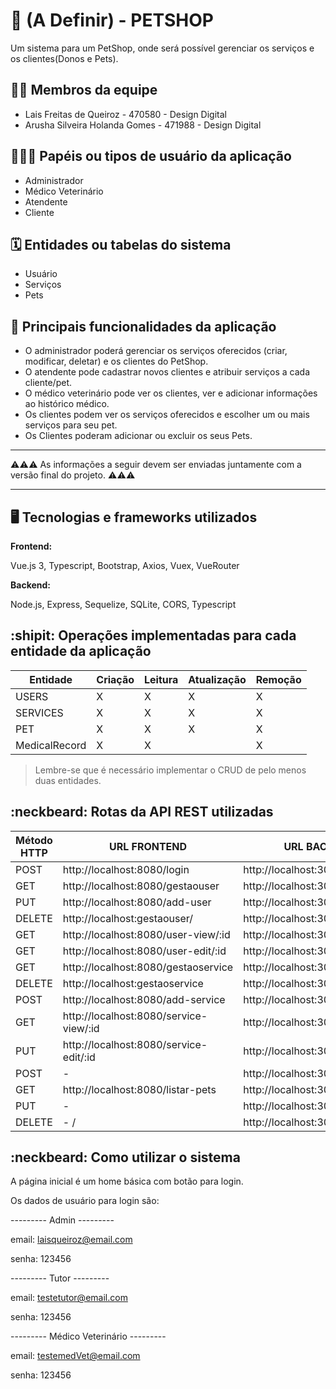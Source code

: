 # :checkered_flag: (A Definir) - PETSHOP

Um sistema para um PetShop, onde será possível gerenciar os serviços e os clientes(Donos e Pets).

## :technologist: Membros da equipe

- Lais Freitas de Queiroz - 470580 - Design Digital
- Arusha Silveira Holanda Gomes - 471988 - Design Digital

## :people_holding_hands: Papéis ou tipos de usuário da aplicação

- Administrador
- Médico Veterinário
- Atendente 
- Cliente 

## :spiral_calendar: Entidades ou tabelas do sistema

- Usuário
- Serviços
- Pets

## :triangular_flag_on_post:	 Principais funcionalidades da aplicação

- O administrador poderá gerenciar os serviços oferecidos (criar, modificar, deletar) e os clientes do PetShop.
- O atendente pode cadastrar novos clientes e atribuir serviços a cada cliente/pet.
- O médico veterinário pode ver os clientes, ver e adicionar informações ao histórico médico.
- Os clientes podem ver os serviços oferecidos e escolher um ou mais serviços para seu pet.
- Os Clientes poderam adicionar ou excluir os seus Pets.



----

:warning::warning::warning: As informações a seguir devem ser enviadas juntamente com a versão final do projeto. :warning::warning::warning:


----

## :desktop_computer: Tecnologias e frameworks utilizados

**Frontend:**

Vue.js 3, Typescript, Bootstrap, Axios, Vuex, VueRouter

**Backend:**

Node.js, Express, Sequelize, SQLite, CORS, Typescript


## :shipit: Operações implementadas para cada entidade da aplicação


| Entidade| Criação | Leitura | Atualização | Remoção |
| --- | --- | --- | --- | --- |
| USERS | X |  X  | X | X |
| SERVICES | X |  X  |  X | X |
| PET | X |  X  | X | X |
| MedicalRecord | X | X |   | X |

> Lembre-se que é necessário implementar o CRUD de pelo menos duas entidades.

## :neckbeard: Rotas da API REST utilizadas

| Método HTTP | URL FRONTEND | URL BACKEND |
| --- | --- | --- |
| POST | http://localhost:8080/login | http://localhost:3000/login |
| GET | http://localhost:8080/gestaouser | http://localhost:3000/users |
| PUT | http://localhost:8080/add-user | http://localhost:3000/users/:id |
| DELETE | http://localhost:gestaouser/ | http://localhost:3000/users/:id |
| GET | http://localhost:8080/user-view/:id | http://localhost:3000/users/:id |
| GET | http://localhost:8080/user-edit/:id | http://localhost:3000/users/:id |
| GET | http://localhost:8080/gestaoservice | http://localhost:3000/service |
| DELETE | http://localhost:gestaoservice | http://localhost:3000/service/:id |
| POST | http://localhost:8080/add-service | http://localhost:3000/service/:id |
| GET | http://localhost:8080/service-view/:id | http://localhost:3000/service:id |
| PUT | http://localhost:8080/service-edit/:id | http://localhost:3000/service/:id |
| POST | - | http://localhost:3000/pets/:id |
| GET | http://localhost:8080/listar-pets | http://localhost:3000/pets |
| PUT | - | http://localhost:3000/pets/:id |
| DELETE | - / | http://localhost:3000/pets/:id |


## :neckbeard: Como utilizar o sistema

A página inicial é um home básica com botão para login.

Os dados de usuário para login são:

--------- Admin ---------

email: laisqueiroz@email.com

senha: 123456

--------- Tutor ---------

email: testetutor@email.com

senha: 123456

--------- Médico Veterinário ---------

email: testemedVet@email.com

senha: 123456
